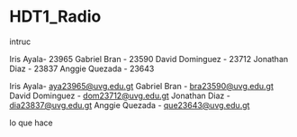 # HDT1_Radio
intruc

Iris Ayala- 23965 
Gabriel Bran - 23590 
David Dominguez - 23712 
Jonathan Diaz - 23837 
Anggie Quezada - 23643

Iris Ayala- aya23965@uvg.edu.gt
Gabriel Bran - bra23590@uvg.edu.gt
David Dominguez - dom23712@uvg.edu.gt
Jonathan Diaz - dia23837@uvg.edu.gt
Anggie Quezada - que23643@uvg.edu.gt

lo que hace

